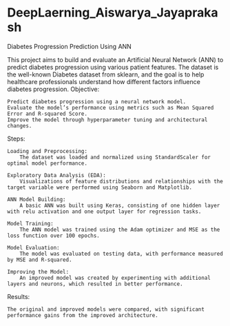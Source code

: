 # DeepLaerning_Aiswarya_Jayaprakash
Diabetes Progression Prediction Using ANN

This project aims to build and evaluate an Artificial Neural Network (ANN) to predict diabetes progression using various patient features. The dataset is the well-known Diabetes dataset from sklearn, and the goal is to help healthcare professionals understand how different factors influence diabetes progression.
Objective:

    Predict diabetes progression using a neural network model.
    Evaluate the model’s performance using metrics such as Mean Squared Error and R-squared Score.
    Improve the model through hyperparameter tuning and architectural changes.

Steps:

    Loading and Preprocessing:
        The dataset was loaded and normalized using StandardScaler for optimal model performance.

    Exploratory Data Analysis (EDA):
        Visualizations of feature distributions and relationships with the target variable were performed using Seaborn and Matplotlib.

    ANN Model Building:
        A basic ANN was built using Keras, consisting of one hidden layer with relu activation and one output layer for regression tasks.

    Model Training:
        The ANN model was trained using the Adam optimizer and MSE as the loss function over 100 epochs.

    Model Evaluation:
        The model was evaluated on testing data, with performance measured by MSE and R-squared.

    Improving the Model:
        An improved model was created by experimenting with additional layers and neurons, which resulted in better performance.

Results:

    The original and improved models were compared, with significant performance gains from the improved architecture.
